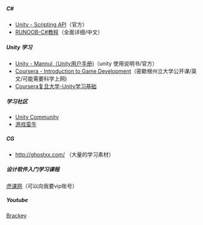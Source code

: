 ##### C#

- [Unity - Scripting API](https://docs.unity3d.com/2017.2/Documentation/ScriptReference/index.html)（官方）
- [RUNOOB-C#教程](http://www.runoob.com/csharp/csharp-tutorial.html)（全面详细/中文）

##### Unity 学习

- [Unity - Mannul（Unity用户手册)](https://docs.unity3d.com/2017.2/Documentation/Manual/UnityManual.html)（unity 使用说明书/官方）
- [Coursera - Introduction to Game Development](https://www.coursera.org/learn/game-development/)（密歇根州立大学公开课/英文/可能需要科学上网)
- [Coursera复旦大学-Unity学习基础](https://www.bilibili.com/video/av10755879/%20) 

##### 学习社区

- [Unity Community](https://unity3d.com/cn/community)
- [游戏蛮牛](http://www.manew.com/)

##### CG

- http://ghostxx.com/ （大量的学习素材）

##### 设计软件入门学习课程

[虎课网](https://huke88.com/)（可以向我要vip账号）

##### Youtube
[Brackey](https://www.youtube.com/channel/UCYbK_tjZ2OrIZFBvU6CCMiA)



